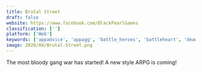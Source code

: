 ```yaml
---
title: Brutal Street
draft: false 
website: https://www.facebook.com/BlackPearlGames
classification: ['']
platform: ['Web']
keywords: ['appadvice', 'appagg', 'battle_heroes', 'battleheart', 'dead_trigger', 'jetpack_joyride', 'nun_attack', 'sci-fi_heroes', 'subway_surfers', 'super_hexagon', 'temple_run', 'well-wisher_creativebot', 'andotp']
image: 2020/04/Brutal-Street.png
---
```

The most bloody gang war has started! A new style ARPG is coming!
